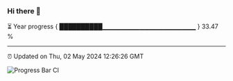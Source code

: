 ### Hi there 👋

⏳ Year progress { ██████████▁▁▁▁▁▁▁▁▁▁▁▁▁▁▁▁▁▁▁▁ } 33.47 %

---

⏰ Updated on Thu, 02 May 2024 12:26:26 GMT

![Progress Bar CI](https://github.com/liununu/liununu/workflows/Progress%20Bar%20CI/badge.svg)
